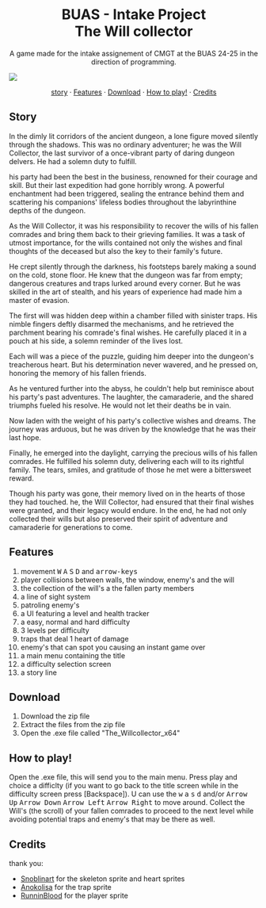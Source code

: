 <h1 align="center">
    <div align="center">
      BUAS - Intake Project
    </div>
    <div>
    The Will collector
    </div>
</h1>
<div align="center">
A game made for the intake assignement of CMGT at the BUAS 24-25 in the direction of programming. 
</div>

![](https://github.com/CollectGame/assets/ReadMe_DemoVid.gif)

<div align="center">
    <a href="#story">story</a>
    ·
    <a href="#Features">Features</a>
    ·
    <a href="#Download">Download</a>
    ·
    <a href="#How to play!">How to play!</a>
    ·
    <a href="#Credits">Credits</a>
</div>

## Story
In the dimly lit corridors of the ancient dungeon, a lone figure moved silently through the shadows. This was no ordinary adventurer; he was the Will Collector, the last survivor of a once-vibrant party of daring dungeon delvers. He had a solemn duty to fulfill.

his party had been the best in the business, renowned for their courage and skill. But their last expedition had gone horribly wrong. A powerful enchantment had been triggered, sealing the entrance behind them and scattering his companions' lifeless bodies throughout the labyrinthine depths of the dungeon.

As the Will Collector, it was his responsibility to recover the wills of his fallen comrades and bring them back to their grieving families. It was a task of utmost importance, for the wills contained not only the wishes and final thoughts of the deceased but also the key to their family's future.

He crept silently through the darkness, his footsteps barely making a sound on the cold, stone floor. He knew that the dungeon was far from empty; dangerous creatures and traps lurked around every corner. But he was skilled in the art of stealth, and his years of experience had made him a master of evasion.

The first will was hidden deep within a chamber filled with sinister traps. His nimble fingers deftly disarmed the mechanisms, and he retrieved the parchment bearing his comrade's final wishes. He carefully placed it in a pouch at his side, a solemn reminder of the lives lost.

Each will was a piece of the puzzle, guiding him deeper into the dungeon's treacherous heart. But his determination never wavered, and he pressed on, honoring the memory of his fallen friends.

As he ventured further into the abyss, he couldn't help but reminisce about his party's past adventures. The laughter, the camaraderie, and the shared triumphs fueled his resolve. He would not let their deaths be in vain.

Now laden with the weight of his party's collective wishes and dreams. The journey was arduous, but he was driven by the knowledge that he was their last hope.

Finally, he emerged into the daylight, carrying the precious wills of his fallen comrades. He fulfilled his solemn duty, delivering each will to its rightful family. The tears, smiles, and gratitude of those he met were a bittersweet reward.

Though his party was gone, their memory lived on in the hearts of those they had touched. he, the Will Collector, had ensured that their final wishes were granted, and their legacy would endure. In the end, he had not only collected their wills but also preserved their spirit of adventure and camaraderie for generations to come.

## Features
1. movement <kbd>W</kbd> <kbd>A</kbd> <kbd>S</kbd> <kbd>D</kbd>  and <kbd>arrow-keys</kbd>
2. player collisions between walls, the window, enemy's and the will
3. the collection of the will's a the fallen party members
4. a line of sight system
5. patroling enemy's
6. a UI featuring a level and health tracker
7. a easy, normal and hard difficulty
8. 3 levels per difficulty
9. traps that deal 1 heart of damage
10. enemy's that can spot you causing an instant game over
11. a main menu containing the title
12. a difficulty selection screen
13. a story line


## Download
1. Download the zip file
2. Extract the files from the zip file
3. Open the .exe file called "The_Willcollector_x64"

## How to play!
Open the .exe file, this will send you to the main menu. Press play and choice a difficlty (if you want to go back to the title screen while in the difficulty screen press [Backspace]). U can use the <kbd>w</kbd> <kbd>a</kbd> <kbd>s</kbd> <kbd>d</kbd> and/or <kbd>Arrow Up</kbd> <kbd>Arrow Down</kbd> <kbd>Arrow Left</kbd> <kbd>Arrow Right</kbd> to move around.
Collect the Will's (the scroll) of your fallen comrades to proceed to the next level while avoiding potential traps and enemy's that may be there as well.

## Credits
thank you:
* [Snoblinart][1] for the skeleton sprite and heart sprites
* [Anokolisa][2] for the trap sprite
* [RunninBlood][3] for the player sprite

[1]: https://snoblin.itch.io
[2]: https://twitter.com/Anokolisa
[3]: https://twitter.com/RunninBlood
